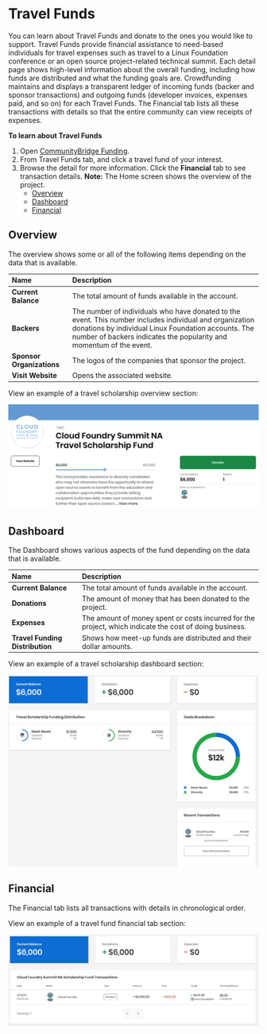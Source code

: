 # Travel Funds

You can learn about Travel Funds and donate to the ones you would like to support. Travel Funds provide financial assistance to need-based individuals for travel expenses such as travel to a Linux Foundation conference or an open source project-related technical summit. Each detail page shows high-level information about the overall funding, including how funds are distributed and what the funding goals are. Crowdfunding maintains and displays a transparent ledger of incoming funds \(backer and sponsor transactions\) and outgoing funds \(developer invoices, expenses paid, and so on\) for each Travel Funds. The Financial tab lists all these transactions with details so that the entire community can view receipts of expenses.

**To learn about Travel Funds**

1. Open [CommunityBridge Funding](https://funding.communitybridge.org/).
2. From Travel Funds tab, and click a travel fund of your interest.
3. Browse the detail for more information. Click the **Financial** tab to see transaction details. **Note:** The Home screen shows the overview of the project.
   * [Overview](travel-funds.md#TravelScholarships-Overview)
   * [Dashboard](travel-funds.md#TravelScholarships-Dashboard)
   * [Financial](travel-funds.md#TravelScholarships-Financial)

## Overview <a id="TravelScholarships-Overview"></a>

The overview shows some or all of the following items depending on the data that is available.

| Name | Description |
| :--- | :--- |
| **Current Balance** | The total amount of funds available in the account. |
| **Backers**  | The number of individuals who have donated to the event. This number includes individual and organization donations by individual Linux Foundation accounts. The number of backers indicates the popularity and momentum of the event. |
| **Sponsor Organizations** | The logos of the companies that sponsor the project. |
| **Visit Website** | Opens the associated website. |

  
View an example of a travel scholarship overview section:

![](../../../.gitbook/assets/7418525%20%281%29.png)

## Dashboard <a id="TravelScholarships-Dashboard"></a>

The Dashboard shows various aspects of the fund depending on the data that is available.

| Name | Description |
| :--- | :--- |
| **Current Balance** | The total amount of funds available in the account. |
| **Donations** | The amount of money that has been donated to the project. |
| **Expenses**  | The amount of money spent or costs incurred for the project, which indicate the cost of doing business. |
| **Travel Funding Distribution** | Shows how meet-up funds are distributed and their dollar amounts. |

  
View an example of a travel scholarship dashboard section:

![](../../../.gitbook/assets/7418524%20%281%29.jpg)

## Financial <a id="TravelScholarships-Financial"></a>

The Financial tab lists all transactions with details in chronological order.

View an example of a travel fund financial tab section:

![](../../../.gitbook/assets/7418523%20%281%29.jpg)

